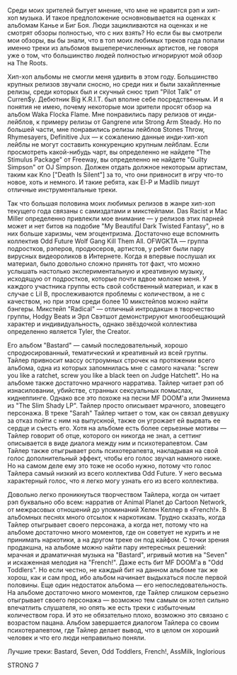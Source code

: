 Среди моих зрителей бытует мнение, что мне не нравится рэп и хип-хоп музыка. И такое предположение основновывается на оценках к альбомам Канье и Биг Боя. Люди зацикливаются на оценках и не смотрят обзоры полностью, что с них взять? Но если бы вы смотрели мои обзоры, вы бы знали, что в топ моих любимых треков года попали именно треки из альбомов вышеперечисленных артистов, не говоря уже о том, что большинство людей полностью игнорируют мой обзор на The Roots.

Хип-хоп альбомы не смогли меня удивить в этом году. Большинство крупных релизов звучали сносно, но среди них и были захайпленные релизы, среди которых был и скучный снюс трип "Pilot Talk" от Curren$y. Дебютник Big K.R.I.T. был вполне себе посредственным. И я понятия не имею, почему некоторые мои зрители просят обзор на альбом Waka Flocka Flame. Мне понравились пару релизов от инди-лейблов, к примеру релизы от Gangrene или Strong Arm Steady. Но по большей части, мне понравились релизы лейблов Stones Throw, Rhymesayers, Definitive Jux — к сожалению данные инди-хип-хоп лейблы не могут составить конкуренцию крупным лейблам. Если просмотреть какой-нибудь чарт, вы определенно не найдете "The Stimulus Package" от Freeway, вы определенно не найдете "Guilty Simpson" от OJ Simpson. Должен отдать должное некоторым артистам, таким как Kno ["Death Is Silent"] за то, что они привносит в игру что-то новое, хоть и немного. И такие ребята, как El-P и Madlib пишут отличные инструментальные треки.

Так что большая половина моих любимых релизов в жанре хип-хоп текущего года связаны с самиздатами и микстейпами. Das Racist и Mac Miller определенно привлекли мое внимание — у релизов этих парней может и нет битов на подобие "My Beautiful Dark Twisted Fantasy", но в них больше харизмы, чем эгоцентризма. Достаточно еще вспомнить коллектив Odd Future Wolf Gang Kill Them All. OFWGKTA — группа подростков, рэперов, продюсеров, артистов, у ребят были пару вирусных видеороликов в Интернете. Когда я впервые послушал их материал, было довольно сложно принять тот факт, что можно услышать настолько экспериментальную и креативную музыку, исходящую от подростков, которые почти вдвое моложе меня. У каждого участника группы есть свой собственный материал, и как в случае с Lil B, прослеживаются проблемы с количеством, а не с качеством, но при этом среди более 10 микстейпов можно найти бэнгеры. Микстейп "Radical" — отличный интродакшн в творчество группы, Hodgy Beats и Эрл Свэтшот демонстрируют многообещающий характер и индивидуальность, однако звёздочкой коллектива определенно является Tyler, the Creator.

Его альбом "Bastard" — самый последовательный, хорошо спродюсированный, тематический и креативный из всей группы. Тайлер привносит массу остроумных строчек на протяжении всего альбома, одна из которых запомнилась мне с самого начала: "screw you like a ratchet, screw you like a black teen on Judge Hatchett". Но на альбоме также достаточно мрачного нарратива. Тайлер читает рэп об изнасиловании, убийстве, странных сексуальных помыслах, киднеппинге. Однако все это похоже на песни MF DOOM'a или Эминема из "The Slim Shady LP". Тайлер просто описывает мрачного, зловещего персонажа. В треке "Sarah" Тайлер читает о том, как он связал девушку за отказ пойти с ним на выпускной, также он угрожает ей вырвать ее сердце и съесть его. Хотя на альбоме есть более серьезные мотивы — Тайлер говорит об отце, которого он никогда не знал, а сеттинг описывается в виде диалога между ним и психотерапевтом. Сам Тайлер также отыгрывает роль психотерапевта, накладывая на свой голос дополнительный эффект, чтобы его голос звучал намного ниже. Но на самом деле ему это тоже не особо нужно, потому что голос Тайлера самый низкий из всего коллектива Odd Future. У него весьма характерный голос, что я легко могу узнать его из всего коллектива.

Довольно легко проникнуться творчеством Тайлера, когда он читает рэп буквально обо всем: нарратив от Animal Planet до Cartoon Network, от межрасовых отношений до упоминаний Хелен Келлер в «French!». В альбомных песнях много отсылок к наркотикам. Трудно сказать, когда Тайлер отыгрывает своего персонажа, а когда нет, потому что на альбоме достаточно много моментов, где он советует не курить и не принимать наркотики, а на другом треке он под кайфом. С точки зрения продакшна, на альбоме можно найти пару интересных решений: мрачная и драматичная музыка на "Bastard", игривый мотив на "Seven" и искаженная мелодия на "French!". Даже есть бит MF DOOM'a в "Odd Toddlers". Но если честно, не каждый бит на данном альбоме так же хорош, как и сам прод, ибо альбом начинает выдыхаться после первой половины. Еще один недостаток альбома — его непоследовательность. На альбоме достаточно много моментов, где Тайлер слишком серьезно отыгрывает своего персонажа — возможно тем самым он хотел сильно впечатлить слушателя, но опять же есть треки с избыточным количеством гора. И это не обязательно плохо, возможно это связано с возрастом пацана. Альбом завершается диалогом Тайлера со своим психотерапевтом, где Тайлер делает вывод, что в целом он хороший человек и что его люди неправильно поняли.

Лучшие треки: Bastard, Seven, Odd Toddlers, French!, AssMilk, Inglorious

STRONG 7
